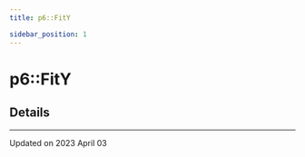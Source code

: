 ```yaml
---
title: p6::FitY

sidebar_position: 1
---
```


# p6::FitY





## Details
-------------------------------

Updated on 2023 April 03